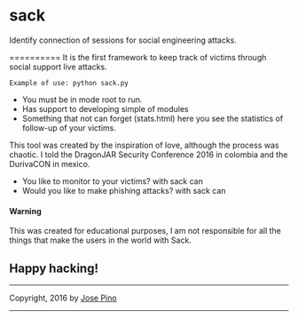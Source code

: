 sack
==========

Identify connection of sessions for social engineering attacks.

==========
It is the first framework to keep track of victims through social support live attacks.

```
Example of use: python sack.py
```
* You must be in mode root to run.
* Has support to developing simple of modules
* Something that not can forget (stats.html) here you see the statistics of follow-up of your victims.

This tool was created by the inspiration of love, although the process was chaotic. I told the DragonJAR Security Conference 2016 in colombia and the DurivaCON in mexico.

* You like to monitor to your victims? with sack can
* Would you like to make phishing attacks? with sack can

#### Warning
This was created for educational purposes, I am not responsible for all the things that make the users in the world with Sack.

## Happy hacking!

-------------

Copyright, 2016 by [Jose Pino](http://twitter.com/jofpin)

-------------

